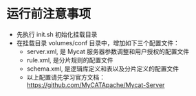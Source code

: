 
# 运行前注意事项
- 先执行 init.sh 初始化挂载目录
- 在挂载目录 volumes/conf 目录中，增加如下三个配置文件：
  - server.xml, 是 Mycat 服务器参数调整和用户授权的配置文件
  - rule.xml, 是分片规则的配置文件
  - schema.xml, 是逻辑库定义和表以及分片定义的配置文件
  - 以上配置请先学习官方文档：https://github.com/MyCATApache/Mycat-Server